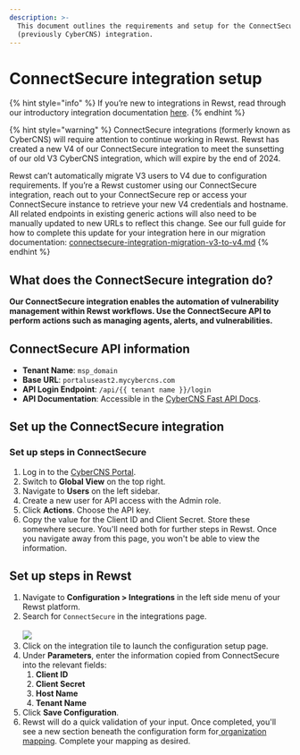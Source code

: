 ```yaml
---
description: >-
  This document outlines the requirements and setup for the ConnectSecure
  (previously CyberCNS) integration.
---
```


# ConnectSecure integration setup

{% hint style="info" %}
&#x20;If you’re new to integrations in Rewst, read through our introductory integration documentation [here](https://docs.rewst.help/documentation/integrations).
{% endhint %}

{% hint style="warning" %}
ConnectSecure integrations (formerly known as CyberCNS) will require attention to continue working in Rewst. Rewst has created a new V4 of our ConnectSecure integration to meet the sunsetting of our old V3 CyberCNS integration, which will expire by the end of 2024.

Rewst can’t automatically migrate V3 users to V4 due to configuration requirements. If you’re a Rewst customer using our ConnectSecure integration, reach out to your ConnectSecure rep or access your ConnectSecure instance to retrieve your new V4 credentials and hostname. All related endpoints in existing generic actions will also need to be manually updated to new URLs to reflect this change. See our full guide for how to complete this update for your integration here in our migration documentation: [connectsecure-integration-migration-v3-to-v4.md](connectsecure-integration-migration-v3-to-v4.md "mention")
{% endhint %}

## **What does the ConnectSecure integration do?**

**Our ConnectSecure integration enables the automation of vulnerability management within Rewst workflows. Use the ConnectSecure API to perform actions such as managing agents, alerts, and vulnerabilities.**

## **ConnectSecure API information**

* **Tenant Name**: `msp_domain`
* **Base URL**: `portaluseast2.mycybercns.com`
* **API Login Endpoint**: `/api/{{ tenant name }}/login`
* **API Documentation**: Accessible in the [CyberCNS Fast API Docs](https://portaluseast2.mycybercns.com/docs).

## Set up the ConnectSecure integration

### Set up steps in ConnectSecure

1. Log in to the [CyberCNS Portal](https://portal.mycybercns.com/login).
2. Switch to **Global View** on the top right.
3. Navigate to **Users** on the left sidebar.
4. Create a new user for API access with the Admin role.
5. Click **Actions**. Choose the API key.
6. Copy the value for the Client ID and Client Secret. Store these somewhere secure. You'll need both for further steps in Rewst. Once you navigate away from this page, you won't be able to view the information.

## Set up steps in Rewst

1. Navigate to **Configuration > Integrations** in the left side menu of your Rewst platform.
2. Search for `ConnectSecure` in the integrations page.\
   \
   ![](<../../../../../../.gitbook/assets/Screenshot 2025-05-06 at 2.31.05 PM.png>)
3. Click on the integration tile to launch the configuration setup page.
4. Under **Parameters**, enter the information copied from ConnectSecure into the relevant fields:
   1. **Client ID**
   2. **Client Secret**
   3. **Host Name**
   4. **Tenant Name**
5. Click **Save Configuration**.
6. Rewst will do a quick validation of your input. Once completed, you'll see a new section beneath the configuration form for[ organization mapping](https://docs.rewst.help/documentation/integrations#what-is-organization-mapping). Complete your mapping as desired.&#x20;

